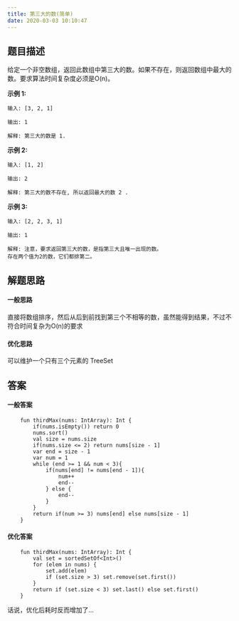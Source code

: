 ```yaml
---
title: 第三大的数(简单)
date: 2020-03-03 10:10:47
---
```

## 题目描述

给定一个非空数组，返回此数组中第三大的数。如果不存在，则返回数组中最大的数。要求算法时间复杂度必须是O(n)。

**示例 1:**


```
输入: [3, 2, 1]

输出: 1

解释: 第三大的数是 1.
```

**示例 2:**

```
输入: [1, 2]

输出: 2

解释: 第三大的数不存在, 所以返回最大的数 2 .
```

**示例 3:**


```
输入: [2, 2, 3, 1]

输出: 1

解释: 注意，要求返回第三大的数，是指第三大且唯一出现的数。
存在两个值为2的数，它们都排第二。
```


## 解题思路

#### 一般思路

直接将数组排序，然后从后到前找到第三个不相等的数，虽然能得到结果，不过不符合时间复杂为O(n)的要求

#### 优化思路

可以维护一个只有三个元素的 TreeSet 

## 答案

#### 一般答案


```
    fun thirdMax(nums: IntArray): Int {
        if(nums.isEmpty()) return 0
        nums.sort()
        val size = nums.size
        if(nums.size <= 2) return nums[size - 1]
        var end = size - 1
        var num = 1
        while (end >= 1 && num < 3){
            if(nums[end] != nums[end - 1]){
                num++
                end--
            } else {
                end--
            }
        }
        return if(num >= 3) nums[end] else nums[size - 1]
    }
```


#### 优化答案


```
    fun thirdMax(nums: IntArray): Int {
        val set = sortedSetOf<Int>()
        for (elem in nums) {
            set.add(elem)
            if (set.size > 3) set.remove(set.first())
        }
        return if (set.size < 3) set.last() else set.first()
    }
```


话说，优化后耗时反而增加了...